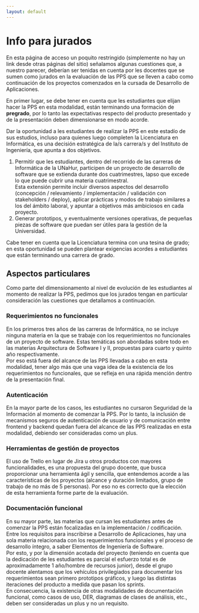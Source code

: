 ```yaml
---
layout: default
---
```


# Info para jurados

En esta página de acceso un poquito restringido (simplemente no hay un link desde otras páginas del sitio) señalamos algunas cuestiones que, a nuestro parecer, deberían ser tenidas en cuenta por les docentes que se sumen como jurados en la evaluación de las PPS que se lleven a cabo como continuación de los proyectos comenzados en la cursada de Desarrollo de Aplicaciones.

En primer lugar, se debe tener en cuenta que les estudiantes que elijan hacer la PPS en esta modalidad, están terminando una formación de **pregrado**, por lo tanto las expectativas respecto del producto presentado y de la presentación deben dimensionarse en modo acorde.  

Dar la oportunidad a les estudiantes de realizar la PPS en este estadío de sus estudios, incluso para quienes luego completen la Licenciatura en Informática, es una decisión estratégica de la/s carrera/s y del Instituto de Ingeniería, que apunta a dos objetivos.  
1. Permitir que les estudiantes, dentro del recorrido de las carreras de Informática de la UNaHur, participen de un proyecto de desarrollo de software que se extienda durante dos cuatrimestres, lapso que excede lo que puede cubrir una materia cuatrimestral. <br/> Esta extensión permite incluir diversos aspectos del desarrollo (concepción / relevamiento / implementación / validación con stakeholders / deploy), aplicar prácticas y modos de trabajo similares a los del ámbito laboral, y apuntar a objetivos más ambiciosos en cada proyecto.
1. Generar prototipos, y eventualmente versiones operativas, de pequeñas piezas de software que puedan ser útiles para la gestión de la Universidad.

Cabe tener en cuenta que la Licenciatura termina con una tesina de grado; en esta oportunidad se pueden plantear exigencias acordes a estudiantes que están terminando una carrera de grado.

## Aspectos particulares

Como parte del dimensionamento al nivel de evolución de les estudiantes al momento de realizar la PPS, pedimos que los jurados tengan en particular consideración las cuestiones que detallamos a continuación.

### Requerimientos no funcionales
En los primeros tres años de las carreras de Informática, no se incluye ninguna materia en la que se trabaje con los requerimientos no funcionales de un proyecto de software. Estas temáticas son abordadas sobre todo en las materias Arquitectura de Software I y II, propuestas para cuarto y quinto año respectivamente.  
Por eso está fuera del alcance de las PPS llevadas a cabo en esta modalidad, tener algo más que una vaga idea de la existencia de los requerimientos no funcionales, que se refleja en una rápida mención dentro de la presentación final.

### Autenticación
En la mayor parte de los casos, les estudiantes no cursaron Seguridad de la Información al momento de comenzar la PPS. Por lo tanto, la inclusión de mecanismos seguros de autenticación de usuario y de comunicación entre frontend y backend quedan fuera del alcance de las PPS realizadas en esta modalidad, debiendo ser consideradas como un plus.

### Herramientas de gestión de proyectos
El uso de Trello en lugar de Jira u otros productos con mayores funcionalidades, es una propuesta del grupo docente, que busca proporcionar una herramienta ágil y sencilla, que entendemos acorde a las características de los proyectos (alcance y duración limitados, grupo de trabajo de no más de 5 personas). Por eso no es correcto que la elección de esta herramienta forme parte de la evaluación.

### Documentación funcional
En su mayor parte, las materias que cursan les estudiantes antes de comenzar la PPS están focalizadas en la implementación / codificación. Entre los requisitos para inscribirse a Desarrollo de Aplicaciones, hay una sola materia relacionada con los requerimientos funcionales y el proceso de desarrollo íntegro, a saber Elementos de Ingeniería de Software.  
Por esto, y por la dimensión acotada del proyecto (teniendo en cuenta que la dedicación de les estudiantes es parcial el esfuerzo total es de aproximadamente 1 año/hombre de recursos junior), desde el grupo docente alentamos que los vehículos privilegiados para documentar los requerimientos sean primero prototipos gráficos, y luego las distintas iteraciones del producto a medida que pasan los sprints.  
En consecuencia, la existencia de otras modalidades de documentación funcional, como casos de uso, DER, diagramas de clases de análisis, etc., deben ser consideradas un plus y no un requisito.

